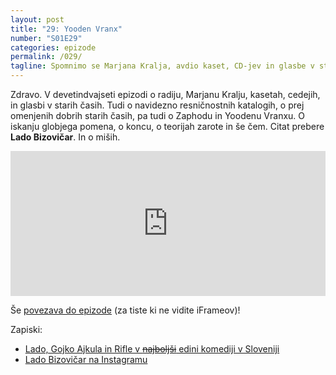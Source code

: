 ```yaml
---
layout: post
title: "29: Yooden Vranx"
number: "S01E29"
categories: epizode
permalink: /029/
tagline: Spomnimo se Marjana Kralja, avdio kaset, CD-jev in glasbe v starih časih. O iskanju globjega pomena, o koncu, o teorijah zarote, o dveh miših in še čem. Citat prebere Lado Bizovičar.
---
```


Zdravo. V devetindvajseti epizodi o radiju, Marjanu Kralju, kasetah, cedejih, in glasbi v starih časih. Tudi o navidezno resničnostnih katalogih, o prej omenjenih dobrih starih časih, pa tudi o Zaphodu in Yoodenu Vranxu. O iskanju globjega pomena, o koncu, o teorijah zarote in še čem. Citat prebere **Lado Bizovičar**. In o miših. 

<iframe src="https://open.spotify.com/embed-podcast/episode/2B9IoMpEfCqINo8R6TvBzz" width="100%" height="232" frameborder="0" allowtransparency="true" allow="encrypted-media"></iframe>

Še [povezava do epizode](https://apple.co/3gHwADS) (za tiste ki ne vidite iFrameov)!

Zapiski:
- [Lado, Gojko Ajkula in Rifle v <strike>najboljši</strike> edini komediji v Sloveniji](https://optimisti.si/)
- [Lado Bizovičar na Instagramu](https://www.instagram.com/ladobizovicar/)